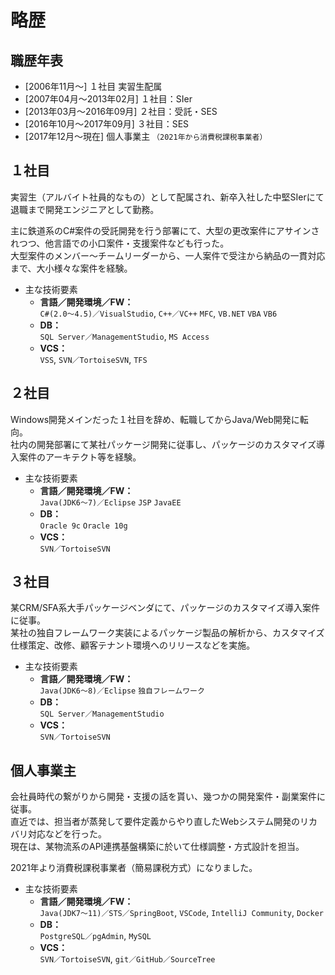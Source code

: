 # 略歴

## 職歴年表

- [2006年11月～] １社目 実習生配属
- [2007年04月～2013年02月] １社目：SIer
- [2013年03月～2016年09月] ２社目：受託・SES
- [2016年10月～2017年09月] ３社目：SES
- [2017年12月～現在] 個人事業主 `（2021年から消費税課税事業者）`

## １社目

実習生（アルバイト社員的なもの）として配属され、新卒入社した中堅SIerにて退職まで開発エンジニアとして勤務。

主に鉄道系のC#案件の受託開発を行う部署にて、大型の更改案件にアサインされつつ、他言語での小口案件・支援案件なども行った。  
大型案件のメンバー～チームリーダーから、一人案件で受注から納品の一貫対応まで、大小様々な案件を経験。

- 主な技術要素
  - **言語／開発環境／FW：**  
  `C#(2.0～4.5)／VisualStudio`, `C++／VC++` `MFC`, `VB.NET` `VBA` `VB6`
  - **DB：**  
  `SQL Server／ManagementStudio`, `MS Access`
  - **VCS：**  
  `VSS`, `SVN／TortoiseSVN`, `TFS`

## ２社目

Windows開発メインだった１社目を辞め、転職してからJava/Web開発に転向。  
社内の開発部署にて某社パッケージ開発に従事し、パッケージのカスタマイズ導入案件のアーキテクト等を経験。

- 主な技術要素
  - **言語／開発環境／FW：**  
  `Java(JDK6～7)／Eclipse` `JSP` `JavaEE`
  - **DB：**  
  `Oracle 9c` `Oracle 10g`
  - **VCS：**  
  `SVN／TortoiseSVN`

## ３社目

某CRM/SFA系大手パッケージベンダにて、パッケージのカスタマイズ導入案件に従事。  
某社の独自フレームワーク実装によるパッケージ製品の解析から、カスタマイズ仕様策定、改修、顧客テナント環境へのリリースなどを実施。

- 主な技術要素
  - **言語／開発環境／FW：**  
  `Java(JDK6～8)／Eclipse` `独自フレームワーク`
  - **DB：**  
  `SQL Server／ManagementStudio`
  - **VCS：**  
  `SVN／TortoiseSVN`

## 個人事業主

会社員時代の繋がりから開発・支援の話を貰い、幾つかの開発案件・副業案件に従事。  
直近では、担当者が蒸発して要件定義からやり直したWebシステム開発のリカバリ対応などを行った。  
現在は、某物流系のAPI連携基盤構築に於いて仕様調整・方式設計を担当。

2021年より消費税課税事業者（簡易課税方式）になりました。

- 主な技術要素
  - **言語／開発環境／FW：**  
  `Java(JDK7～11)／STS／SpringBoot`, `VSCode`, `IntelliJ Community`, `Docker`
  - **DB：**  
  `PostgreSQL／pgAdmin`, `MySQL`
  - **VCS：**  
  `SVN／TortoiseSVN`, `git／GitHub／SourceTree`
